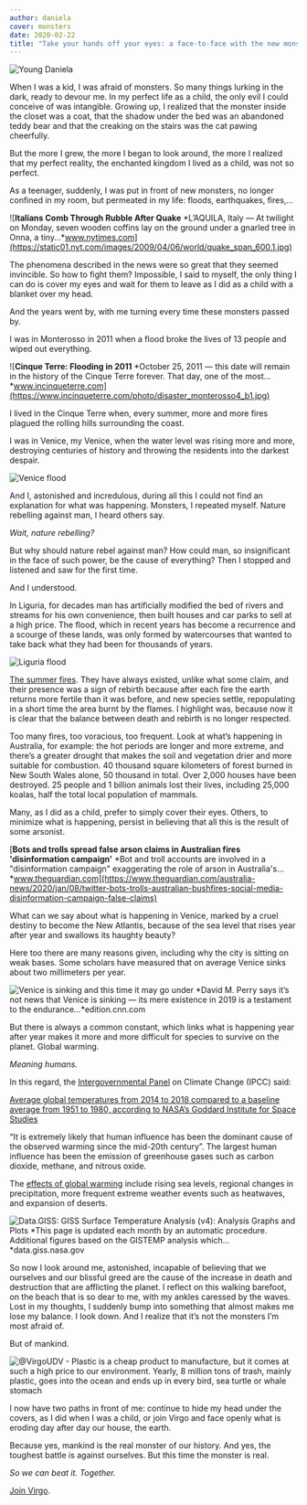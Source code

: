 ```yaml
---
author: daniela
cover: monsters
date: 2020-02-22
title: "Take your hands off your eyes: a face-to-face with the new monsters"
---
```


![Young Daniela](https://cdn-images-1.medium.com/max/2000/1*sEZbaWs81DnVNK6rjh7_PQ.jpeg)

When I was a kid, I was afraid of monsters.
So many things lurking in the dark, ready to devour me.
In my perfect life as a child, the only evil I could conceive of was intangible.
Growing up, I realized that the monster inside the closet was a coat, that the shadow under the bed was an abandoned teddy bear and that the creaking on the stairs was the cat pawing cheerfully.

But the more I grew, the more I began to look around, the more I realized that my perfect reality, the enchanted kingdom I lived as a child, was not so perfect.

As a teenager, suddenly, I was put in front of new monsters, no longer confined in my room, but permeated in my life: floods, earthquakes, fires,…

![**Italians Comb Through Rubble After Quake**
*L’AQUILA, Italy — At twilight on Monday, seven wooden coffins lay on the ground under a gnarled tree in Onna, a tiny…*www.nytimes.com](https://static01.nyt.com/images/2009/04/06/world/quake_span_600.1.jpg)

The phenomena described in the news were so great that they seemed invincible. So how to fight them? Impossible, I said to myself, the only thing I can do is cover my eyes and wait for them to leave as I did as a child with a blanket over my head.

And the years went by, with me turning every time these monsters passed by.

I was in Monterosso in 2011 when a flood broke the lives of 13 people and wiped out everything.

![**Cinque Terre: Flooding in 2011**
*October 25, 2011 — this date will remain in the history of the Cinque Terre forever. That day, one of the most…*www.incinqueterre.com](https://www.incinqueterre.com/photo/disaster_monterosso4_b1.jpg)

I lived in the Cinque Terre when, every summer, more and more fires plagued the rolling hills surrounding the coast.

I was in Venice, my Venice, when the water level was rising more and more, destroying centuries of history and throwing the residents into the darkest despair.

![Venice flood](https://cdn-images-1.medium.com/max/2100/1*0inN81ADHDBULsAnBei3Wg.jpeg)

And I, astonished and incredulous, during all this I could not find an explanation for what was happening.
Monsters, I repeated myself.
Nature rebelling against man, I heard others say.

*Wait, nature rebelling?*

But why should nature rebel against man? How could man, so insignificant in the face of such power, be the cause of everything?
Then I stopped and listened and saw for the first time.

And I understood.

In Liguria, for decades man has artificially modified the bed of rivers and streams for his own convenience, then built houses and car parks to sell at a high price. The flood, which in recent years has become a recurrence and a scourge of these lands, was only formed by watercourses that wanted to take back what they had been for thousands of years.

![Liguria flood](https://cdn-images-1.medium.com/max/2000/1*FMdw2YVQNWaQ43wPIW7PcQ.jpeg)

[The summer fires](https://www.researchgate.net/publication/307865503_The_4thOctober_2010_flash_flood_event_in_Genoa_Sestri_Ponente_Liguria_Italy). They have always existed, unlike what some claim, and their presence was a sign of rebirth because after each fire the earth returns more fertile than it was before, and new species settle, repopulating in a short time the area burnt by the flames. I highlight was, because now it is clear that the balance between death and rebirth is no longer respected.

Too many fires, too voracious, too frequent.
Look at what’s happening in Australia, for example:
the hot periods are longer and more extreme, and there’s a greater drought that makes the soil and vegetation drier and more suitable for combustion.
40 thousand square kilometers of forest burned in New South Wales alone, 50 thousand in total.
Over 2,000 houses have been destroyed.
25 people and 1 billion animals lost their lives, including 25,000 koalas, half the total local population of mammals.

Many, as I did as a child, prefer to simply cover their eyes. 
Others, to minimize what is happening, persist in believing that all this is the result of some arsonist.

[**Bots and trolls spread false arson claims in Australian fires 'disinformation campaign'**
*Bot and troll accounts are involved in a "disinformation campaign" exaggerating the role of arson in Australia's…*www.theguardian.com](https://www.theguardian.com/australia-news/2020/jan/08/twitter-bots-trolls-australian-bushfires-social-media-disinformation-campaign-false-claims)

What can we say about what is happening in Venice, marked by a cruel destiny to become the New Atlantis, because of the sea level that rises year after year and swallows its haughty beauty?

Here too there are many reasons given, including why the city is sitting on weak bases. Some scholars have measured that on average Venice sinks about two millimeters per year.

![**Venice is sinking and this time it may go under**
*David M. Perry says it’s not news that Venice is sinking — its mere existence in 2019 is a testament to the endurance…*edition.cnn.com](https://cdn.cnn.com/cnnnext/dam/assets/191114160439-04-week-in-photos-1115-super-tease.jpg)

But there is always a common constant, which links what is happening year after year makes it more and more difficult for species to survive on the planet. 
Global warming.

*Meaning humans.*

In this regard, the [Intergovernmental Panel](https://en.wikipedia.org/wiki/Intergovernmental_Panel_on_Climate_Change) on Climate Change (IPCC) said:

[Average global temperatures from 2014 to 2018 compared to a baseline average from 1951 to 1980, according to NASA’s Goddard Institute for Space Studies](https://en.wikipedia.org/wiki/Goddard_Institute_for_Space_Studies)

“It is extremely likely that human influence has been the dominant cause of the observed warming since the mid-20th century”. 
The largest human influence has been the emission of greenhouse gases such as carbon dioxide, methane, and nitrous oxide.

The [effects of global warming](https://climate.nasa.gov/causes/) include rising sea levels, regional changes in precipitation, more frequent extreme weather events such as heatwaves, and expansion of deserts.

![**Data.GISS: GISS Surface Temperature Analysis (v4): Analysis Graphs and Plots**
*This page is updated each month by an automatic procedure. Additional figures based on the GISTEMP analysis which…*data.giss.nasa.gov](https://data.giss.nasa.gov/gistemp/graphs_v4/graph_data/GISTEMP_Seasonal_Cycle_since_1880/graph.png)

So now I look around me, astonished, incapable of believing that we ourselves and our blissful greed are the cause of the increase in death and destruction that are afflicting the planet.
I reflect on this walking barefoot, on the beach that is so dear to me, with my ankles caressed by the waves.
Lost in my thoughts, I suddenly bump into something that almost makes me lose my balance.
I look down.
And I realize that it’s not the monsters I’m most afraid of.

But of mankind.

![@VirgoUDV - Plastic is a cheap product to manufacture, but it comes at such a high price to our environment. Yearly, 8 million tons of trash, mainly plastic, goes into the ocean and ends up in every bird, sea turtle or whale stomach](https://cdn-images-1.medium.com/max/2000/0*XTh9g8lyjCpqHjjK)

I now have two paths in front of me:
continue to hide my head under the covers, as I did when I was a child, or join Virgo and face openly what is eroding day after day our house, the earth.

Because yes, mankind is the real monster of our history.
And yes, the toughest battle is against ourselves.
But this time the monster is real.

*So we can beat it. Together.*

[Join Virgo](/act).

